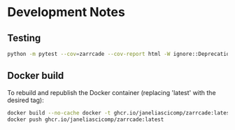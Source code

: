 # Development Notes

## Testing

```bash
python -m pytest --cov=zarrcade --cov-report html -W ignore::DeprecationWarning
```

## Docker build

To rebuild and republish the Docker container (replacing 'latest' with the desired tag):

```bash
docker build --no-cache docker -t ghcr.io/janeliascicomp/zarrcade:latest
docker push ghcr.io/janeliascicomp/zarrcade:latest
```
